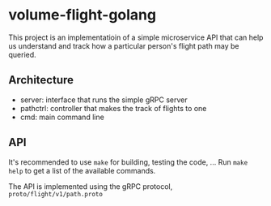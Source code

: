 # volume-flight-golang

This project is an implementatioin of a simple microservice API that can help us understand and track how a particular person's flight path may be queried.

## Architecture

- server: interface that runs the simple gRPC server
- pathctrl: controller that makes the track of flights to one
- cmd: main command line

## API

It's recommended to use `make` for building, testing the code, ... Run `make help` to get a list of the available commands.

The API is implemented using the gRPC protocol, `proto/flight/v1/path.proto`